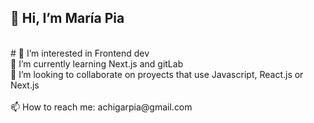## 👋 Hi, I’m María Pia
<br>
# 👀 I’m interested in Frontend dev
<br>
🌱 I’m currently learning Next.js and gitLab
<br>
💞️ I’m looking to collaborate on proyects that use Javascript, React.js or Next.js
<br>
<br>
📫 How to reach me: achigarpia@gmail.com


